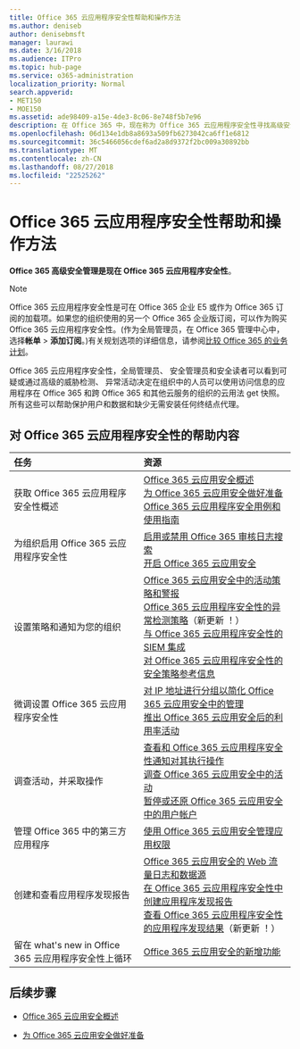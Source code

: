 ```yaml
---
title: Office 365 云应用程序安全性帮助和操作方法
ms.author: deniseb
author: denisebmsft
manager: laurawi
ms.date: 3/16/2018
ms.audience: ITPro
ms.topic: hub-page
ms.service: o365-administration
localization_priority: Normal
search.appverid:
- MET150
- MOE150
ms.assetid: ade98409-a15e-4de3-8c06-8e748f5b7e96
description: 在 Office 365 中，现在称为 Office 365 云应用程序安全性寻找高级安全管理帮助内容。
ms.openlocfilehash: 06d134e1db8a8693a509fb6273042ca6ff1e6812
ms.sourcegitcommit: 36c5466056cdef6ad2a8d9372f2bc009a30892bb
ms.translationtype: MT
ms.contentlocale: zh-CN
ms.lasthandoff: 08/27/2018
ms.locfileid: "22525262"
---
```

# <a name="office-365-cloud-app-security-help-and-how-to"></a>Office 365 云应用程序安全性帮助和操作方法

 **Office 365 高级安全管理是现在 Office 365 云应用程序安全性**。 
  
> [!NOTE]
> Office 365 云应用程序安全性是可在 Office 365 企业 E5 或作为 Office 365 订阅的加载项。如果您的组织使用的另一个 Office 365 企业版订阅，可以作为购买 Office 365 云应用程序安全性。(作为全局管理员，在 Office 365 管理中心中，选择**帐单** \> **添加订阅**。)有关规划选项的详细信息，请参阅[比较 Office 365 的业务计划](https://go.microsoft.com/fwlink/?linkid=844053)。 
  
Office 365 云应用程序安全性，全局管理员、 安全管理员和安全读者可以看到可疑或通过高级的威胁检测、 异常活动决定在组织中的人员可以使用访问信息的应用程序在 Office 365 和跨 Office 365 和其他云服务的组织的云用法 get 快照。所有这些可以帮助保护用户和数据和缺少无需安装任何终结点代理。
  
## <a name="help-content-for-office-365-cloud-app-security"></a>对 Office 365 云应用程序安全性的帮助内容

|**任务**|**资源**|
|:-----|:-----|
|获取 Office 365 云应用程序安全性概述  <br/> |[Office 365 云应用安全概述](office-365-cas-overview.md) <br/> [为 Office 365 云应用安全做好准备](get-ready-for-office-365-cas.md) <br/> [Office 365 云应用程序安全用例和使用指南](https://aka.ms/O365CASGuide) <br/> |
|为组织启用 Office 365 云应用程序安全性  <br/> |[启用或禁用 Office 365 审核日志搜索](turn-audit-log-search-on-or-off.md) <br/> [开启 Office 365 云应用安全](turn-on-office-365-cas.md) <br/> |
|设置策略和通知为您的组织  <br/> |[Office 365 云应用安全中的活动策略和警报](activity-policies-and-alerts.md) <br/> [Office 365 云应用程序安全性的异常检测策略](anomaly-detection-policies-in-ocas.md)（新更新 ！）  <br/> [与 Office 365 云应用程序安全性的 SIEM 集成](integrate-your-siem-server-with-office-365-cas.md) <br/> [对 Office 365 云应用程序安全性的安全策略参考信息](security-policy-reference-information-for-ocas.md) <br/> |
|微调设置 Office 365 云应用程序安全性  <br/> |[对 IP 地址进行分组以简化 Office 365 云应用安全中的管理](group-your-ip-addresses-in-ocas.md) <br/> [推出 Office 365 云应用安全后的利用率活动](utilization-activities-for-ocas.md) <br/> |
|调查活动，并采取操作  <br/> |[查看和 Office 365 云应用程序安全性通知对其执行操作](review-office-365-cas-alerts.md) <br/> [调查 Office 365 云应用安全中的活动](investigate-an-activity-in-office-365-cas.md) <br/> [暂停或还原 Office 365 云应用安全中的用户帐户](suspend-or-restore-an-account-in-ocas.md) <br/> |
|管理 Office 365 中的第三方应用程序  <br/> |[使用 Office 365 云应用安全管理应用权限](manage-app-permissions-in-ocas.md) <br/> |
|创建和查看应用程序发现报告  <br/> |[Office 365 云应用安全的 Web 流量日志和数据源](web-traffic-logs-and-data-sources-for-ocas.md) <br/> [在 Office 365 云应用程序安全性中创建应用程序发现报告](create-app-discovery-reports-in-ocas.md) <br/> [查看 Office 365 云应用程序安全性的应用程序发现结果](review-app-discovery-findings-in-ocas.md)（新更新 ！）  <br/> |
|留在 what's new in Office 365 云应用程序安全性上循环  <br/> |[Office 365 云应用安全的新增功能](new-in-office-365-cas.md) <br/> |
   
## <a name="next-steps"></a>后续步骤

- [Office 365 云应用安全概述](office-365-cas-overview.md)
    
- [为 Office 365 云应用安全做好准备](get-ready-for-office-365-cas.md)
    

